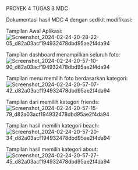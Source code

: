 PROYEK 4 TUGAS 3 MDC

Dokumentasi hasil MDC 4 dengan sedikit modifikasi:


Tampilan Awal Aplikasi:
![Screenshot_2024-02-24-20-28-22-05_d82a03acf194932478dbd95ae2f4da94](https://github.com/lindasantika08/proyek4mobiletugas3/assets/123919343/608cc07b-0f22-4f3e-8a89-c7a2fe052405)





Tampilan dashboard menampilkan seluruh foto:
![Screenshot_2024-02-24-20-57-10-90_d82a03acf194932478dbd95ae2f4da94](https://github.com/lindasantika08/proyek4mobiletugas3/assets/123919343/ad784d62-3b18-4ecc-a42b-2b8010a83402)





Tampilan menu memilih foto berdasarkan kategori:
![Screenshot_2024-02-24-20-57-07-42_d82a03acf194932478dbd95ae2f4da94](https://github.com/lindasantika08/proyek4mobiletugas3/assets/123919343/3a415390-efaa-4e68-b383-6a490c91c495)





Tampilan dari memilih kategori friends:
![Screenshot_2024-02-24-20-57-15-79_d82a03acf194932478dbd95ae2f4da94](https://github.com/lindasantika08/proyek4mobiletugas3/assets/123919343/f2282b8d-4e29-4567-968e-9d778e692e0a)





Tampilan hasil memilih kategori beach:
![Screenshot_2024-02-24-20-57-20-34_d82a03acf194932478dbd95ae2f4da94](https://github.com/lindasantika08/proyek4mobiletugas3/assets/123919343/6dfe71c1-8526-4d5c-8f73-e134a829aa4e)




Tampilan hasil memilih kategori about:
![Screenshot_2024-02-24-20-57-27-45_d82a03acf194932478dbd95ae2f4da94](https://github.com/lindasantika08/proyek4mobiletugas3/assets/123919343/80096d7e-5dff-4ea1-96e6-c7756e0a8d2a)



